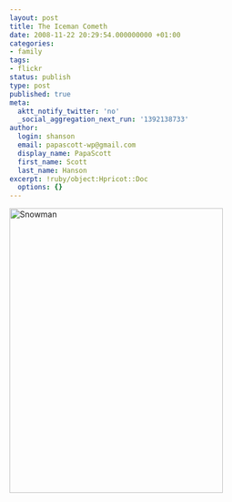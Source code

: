 ```yaml
---
layout: post
title: The Iceman Cometh
date: 2008-11-22 20:29:54.000000000 +01:00
categories:
- family
tags:
- flickr
status: publish
type: post
published: true
meta:
  aktt_notify_twitter: 'no'
  _social_aggregation_next_run: '1392138733'
author:
  login: shanson
  email: papascott-wp@gmail.com
  display_name: PapaScott
  first_name: Scott
  last_name: Hanson
excerpt: !ruby/object:Hpricot::Doc
  options: {}
---
```

<p><a href="http://www.flickr.com/photos/51035717986@N01/3050322133" title="View 'Snowman' on Flickr.com"><img src="4.static.flickr.com/3225/3050322133_e34c9e8f9a.jpg" alt="Snowman" border="0" width="375" height="500" /></a></p>
